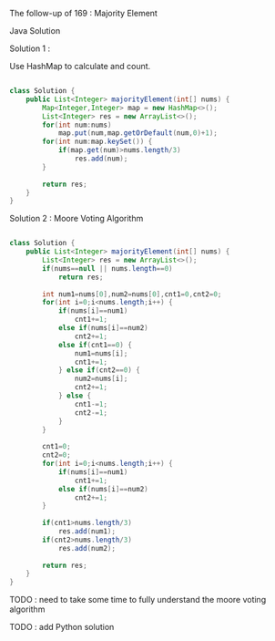 
The follow-up of 169 : Majority Element

Java Solution

Solution 1 :

Use HashMap to calculate and count.

```Java

class Solution {
    public List<Integer> majorityElement(int[] nums) {
        Map<Integer,Integer> map = new HashMap<>();
        List<Integer> res = new ArrayList<>();
        for(int num:nums)
            map.put(num,map.getOrDefault(num,0)+1);
        for(int num:map.keySet()) {
            if(map.get(num)>nums.length/3)
                res.add(num);
        }
        
        return res;
    }
}

```

Solution 2 : Moore Voting Algorithm

```Java

class Solution {
    public List<Integer> majorityElement(int[] nums) {
        List<Integer> res = new ArrayList<>();
        if(nums==null || nums.length==0)
            return res;
        
        int num1=nums[0],num2=nums[0],cnt1=0,cnt2=0;
        for(int i=0;i<nums.length;i++) {
            if(nums[i]==num1)
                cnt1+=1;
            else if(nums[i]==num2)
                cnt2+=1;
            else if(cnt1==0) {
                num1=nums[i];
                cnt1+=1;
            } else if(cnt2==0) {
                num2=nums[i];
                cnt2+=1;
            } else {
                cnt1-=1;
                cnt2-=1;
            }
        }
        
        cnt1=0;
        cnt2=0;
        for(int i=0;i<nums.length;i++) {
            if(nums[i]==num1)
                cnt1+=1;
            else if(nums[i]==num2)
                cnt2+=1;
        }
        
        if(cnt1>nums.length/3)
            res.add(num1);
        if(cnt2>nums.length/3)
            res.add(num2);
        
        return res;
    }
}

```

TODO : need to take some time to fully understand the moore voting algorithm

TODO : add Python solution

